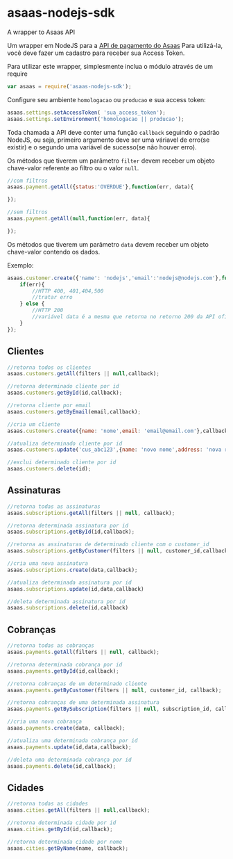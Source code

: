 # asaas-nodejs-sdk
A wrapper to Asaas API

Um wrapper em NodeJS para a [API de pagamento do Asaas](https://www.asaas.com/documentacao/faq-asaas/)
Para utilizá-la, você deve fazer um cadastro para receber sua Access Token.

Para utilizar este wrapper, simplesmente inclua o módulo através de um require

```javascript
var asaas = require('asaas-nodejs-sdk');
```

Configure seu ambiente `homologacao` ou `producao` e sua access token:

```javascript
asaas.settings.setAccessToken( 'sua_access_token');
asaas.settings.setEnvironment('homologacao || producao');
``` 

Toda chamada a API deve conter uma função `callback` seguindo o padrão NodeJS, ou seja, primeiro argumento deve ser uma váriavel de erro(se existir) e o segundo uma variável de sucesso(se não houver erro).

Os métodos que tiverem um parâmetro `filter` devem receber um objeto chave-valor referente ao filtro ou o valor `null`.

```javascript
//com filtros
asaas.payment.getAll({status:'OVERDUE'},function(err, data){

});

//sem filtros
asaas.payment.getAll(null,function(err, data){

});
```


Os métodos que tiverem um parâmetro `data` devem receber um objeto chave-valor contendo os dados.

Exemplo:

```javascript
asaas.customer.create({'name': 'nodejs','email':'nodejs@nodejs.com'},function(err, data){
	if(err){
		//HTTP 400, 401,404,500
		//tratar erro
	} else {
		//HTTP 200
		//variável data é a mesma que retorna no retorno 200 da API oficial
	}
});
```

## Clientes

```javascript
//retorna todos os clientes
asaas.customers.getAll(filters || null,callback);

//retorna determinado cliente por id
asaas.customers.getById(id,callback);

//retorna cliente por email
asaas.customers.getByEmail(email,callback);

//cria um cliente
asaas.customers.create({name: 'nome',email: 'email@email.com'},callback);

//atualiza determinado cliente por id
asaas.customers.update('cus_abc123',{name: 'novo nome',address: 'nova rua'},callback);

//exclui determinado cliente por id
asaas.customers.delete(id);
```

## Assinaturas

```javascript
//retorna todas as assinaturas
asaas.subscriptions.getAll(filters || null, callback);

//retorna determinada assinatura por id
asaas.subscriptions.getById(id,callback);

//retorna as assinaturas de determinado cliente com o customer_id
asaas.subscriptions.getByCustomer(filters || null, customer_id,callback);

//cria uma nova assinatura
asaas.subscriptions.create(data,callback);

//atualiza determinada assinatura por id
asaas.subscriptions.update(id,data,callback)

//deleta determinada assinatura por id
asaas.subscriptions.delete(id,callback)

```

## Cobranças

```javascript
//retorna todas as cobranças
asaas.payments.getAll(filters || null, callback);

//retorna determinada cobrança por id
asaas.payments.getById(id,callback);

//retorna cobranças de um determinado cliente
asaas.payments.getByCustomer(filters || null, customer_id, callback);

//retorna cobranças de uma determinada assinatura
asaas.payments.getBySubscription(filters || null, subscription_id, callback);

//cria uma nova cobrança
asaas.payments.create(data, callback);

//atualiza uma determinada cobrança por id
asaas.payments.update(id,data,callback);

//deleta uma determinada cobrança por id
asaas.payments.delete(id,callback);

```

## Cidades

```javascript
//retorna todas as cidades
asaas.cities.getAll(filters || null,callback);

//retorna determinada cidade por id
asaas.cities.getById(id,callback);

//retorna determinada cidade por nome
asaas.cities.getByName(name, callback);

```